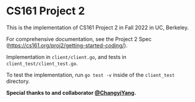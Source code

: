 # CS161 Project 2

This is the implementation of CS161 Project 2 in Fall 2022 in UC, Berkeley.

For comprehensive documentation, see the Project 2 Spec (https://cs161.org/proj2/getting-started-coding/).

Implementation in `client/client.go`, and tests in `client_test/client_test.go`.

To test the implementation, run `go test -v` inside of the `client_test` directory.

**Special thanks to and collaborator [@ChangyiYang](https://github.com/ChangyiYang).**
